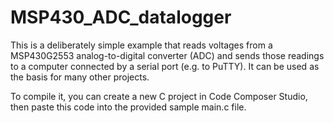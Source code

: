 # MSP430_ADC_datalogger

This is a deliberately simple example that reads voltages from a MSP430G2553 analog-to-digital converter (ADC) and sends those readings to a computer connected by a serial port (e.g. to PuTTY).  It can be used as the basis for many other projects.

To compile it, you can create a new C project in Code Composer Studio, then paste this code into the provided sample main.c file.
